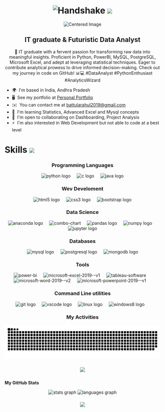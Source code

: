 <h1 align="center">
    <img src="https://user-images.githubusercontent.com/74038190/216120981-b9507c36-0e04-4469-8e27-c99271b45ba5.png" alt="Handshake" width="70" />
    <img src="https://readme-typing-svg.herokuapp.com/?font=Righteous&size=35&center=true&vCenter=true&width=200&height=60&duration=4000&lines=Hi+There!;+I'm+Rahul!;" />
</h1>

<p align="center">
  <img src="https://user-images.githubusercontent.com/74038190/229223263-cf2e4b07-2615-4f87-9c38-e37600f8381a.gif" width="5rem" alt="Centered Image" />
</p>


<h2 align="center">IT graduate & Futuristic Data Analyst</h2>


<p align="center">🚀 IT graduate with a fervent passion for transforming raw data into meaningful insights. Proficient in Python, PowerBI, MySQL, PostgreSQL, Microsoft Excel, and adept at leveraging statistical techniques. Eager to contribute analytical prowess to drive informed decision-making. Check out my journey in code on GitHub! 📊💻 #DataAnalyst #PythonEnthusiast #AnalyticsWizard</p> 

* 🌍  I'm based in India, Andhra Pradesh
* 🖥️  See my portfolio at [Personal Portfolio](http://rahul-battula-personal.framer.website)
* ✉️  You can contact me at [battularahul2019@gmail.com](mailto:battularahul2019@gmail.com)
* 🧠  I'm learning Statistics, Advanced Excel and Mysql concepts
* 🤝  I'm open to collaborating on Dashboarding, Project Analysis
* ⚡  I'm also interested in Web Development but not able to code at a best level

# Skills <img src="https://user-images.githubusercontent.com/74038190/212284087-bbe7e430-757e-4901-90bf-4cd2ce3e1852.gif" width="30">

###

<div align="center">
  <h3>Programming Languages</h3>
  <img src="https://cdn.jsdelivr.net/gh/devicons/devicon/icons/python/python-original.svg" height="75" alt="python logo"  />
  <img width="12" />
  <img src="https://cdn.jsdelivr.net/gh/devicons/devicon/icons/c/c-original.svg" height="75" alt="c logo"  />
  <img width="12" />
  <img src="https://cdn.jsdelivr.net/gh/devicons/devicon/icons/java/java-original.svg" height="75" alt="java logo"  />
</div>

###

<div align="center">
  <h3>Wev Develoment</h3>
  <img src="https://cdn.jsdelivr.net/gh/devicons/devicon/icons/html5/html5-original.svg" height="75" alt="html5 logo"  />
  <img width="12" />
  <img src="https://cdn.jsdelivr.net/gh/devicons/devicon/icons/css3/css3-original.svg" height="75" alt="css3 logo"  />
  <img width="12" />
  <img src="https://cdn.jsdelivr.net/gh/devicons/devicon/icons/bootstrap/bootstrap-original.svg" height="75" alt="bootstrap logo"  />
</div>

###

<div align="center">
  <h3>Data Science</h3>
  <img src="https://cdn.jsdelivr.net/gh/devicons/devicon/icons/anaconda/anaconda-original.svg" height="75" alt="anaconda logo"  />
  <img width="12" />
  <img width="80" height="80" src="https://img.icons8.com/bubbles/50/combo-chart.png" alt="combo-chart"/>
  <img width="12" />
  <img src="https://cdn.jsdelivr.net/gh/devicons/devicon/icons/pandas/pandas-original.svg" height="75" alt="pandas logo"  />
  <img width="12" />
  <img src="https://cdn.jsdelivr.net/gh/devicons/devicon/icons/numpy/numpy-original.svg" height="75" alt="numpy logo"  />
  <img width="12" />
  <img src="https://cdn.jsdelivr.net/gh/devicons/devicon/icons/jupyter/jupyter-original.svg" height="75" alt="jupyter logo"  />
</div>

###

<div align="center">
  <h3>Databases</h3>
  <img src="https://cdn.simpleicons.org/mysql/4479A1" height="75" alt="mysql logo"  />
  <img width="13" />
  <img src="https://cdn.simpleicons.org/postgresql/4169E1" height="75" alt="postgresql logo"  />
  <img width="13" />
  <img src="https://cdn.jsdelivr.net/gh/devicons/devicon/icons/mongodb/mongodb-original.svg" height="75" alt="mongodb logo"  />
</div>

###

<div align="center">
  <h3>Tools</h3>
  <img width="75" height="75" src="https://img.icons8.com/color/144/power-bi.png" alt="power-bi"/>
  <img width="13" />
  <img width="75" height="75" src="https://img.icons8.com/color/96/microsoft-excel-2019--v1.png" alt="microsoft-excel-2019--v1"/>
  <img width="13" />
  <img width="75" height="75" src="https://img.icons8.com/color/96/tableau-software.png" alt="tableau-software"/>
  <img width="13" />
  <img width="75" height="75" src="https://img.icons8.com/color/96/microsoft-word-2019--v2.png" alt="microsoft-word-2019--v2"/>
  <img width="13" />
  <img width="75" height="75" src="https://img.icons8.com/color/96/microsoft-powerpoint-2019--v1.png" alt="microsoft-powerpoint-2019--v1"/>
  <img width="13" />
</div>

###

<div align="center">
  <h3>Command Line utilities</h3>
  <img src="https://cdn.simpleicons.org/git/F05032" height="75" alt="git logo"  />
  <img width="12" />
  <img src="https://cdn.jsdelivr.net/gh/devicons/devicon/icons/vscode/vscode-original.svg" height="75" alt="vscode logo"  />
  <img width="12" />
  <img src="https://cdn.jsdelivr.net/gh/devicons/devicon/icons/linux/linux-original.svg" height="75" alt="linux logo"  />
  <img width="12" />
  <img src="https://cdn.jsdelivr.net/gh/devicons/devicon/icons/windows8/windows8-original.svg" height="75" alt="windows8 logo"  />
  <img width="12" />
</div>

###

<div align="center">
    <h3>My Activities</h3>
<picture>
  <source
    media="(prefers-color-scheme: dark)"
    srcset="https://raw.githubusercontent.com/platane/snk/output/github-contribution-grid-snake-dark.svg"
  />
  <source
    media="(prefers-color-scheme: light)"
    srcset="https://raw.githubusercontent.com/platane/snk/output/github-contribution-grid-snake.svg"
  />
  <img
    alt="github contribution grid snake animation"
    src="https://raw.githubusercontent.com/platane/snk/output/github-contribution-grid-snake.svg"
  />
</picture>    
</div>

###

<div align="center">
  <img src="https://profile-counter.glitch.me/RahulBattula/count.svg?"  />
</div>

###

<b align="center">My GitHub Stats</b>

<div align="center">
  <img src="https://github-readme-stats.vercel.app/api?username=RahulBattula&hide_title=false&hide_rank=false&show_icons=true&include_all_commits=true&count_private=true&disable_animations=false&theme=dracula&locale=en&hide_border=false&order=1" height="150" alt="stats graph"  />
  <img src="https://github-readme-stats.vercel.app/api/top-langs?username=RahulBattula&locale=en&hide_title=false&layout=compact&card_width=320&langs_count=5&theme=dracula&hide_border=false&order=2" height="150" alt="languages graph"  />
</div>

###

<div align="center">
    <a href="http://www.github.com/RahulBattula"><img src="https://github-readme-streak-stats.herokuapp.com/?user=RahulBattula&stroke=ffffff&background=1c1917&ring=0891b2&fire=0891b2&currStreakNum=ffffff&currStreakLabel=0891b2&sideNums=ffffff&sideLabels=ffffff&dates=ffffff&hide_border=true" /></a>
</div>

